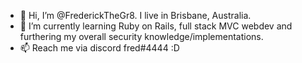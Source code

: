 - 👋 Hi, I’m @FrederickTheGr8. I live in Brisbane, Australia.
- 🌱 I’m currently learning Ruby on Rails, full stack MVC webdev and furthering my overall security knowledge/implementations.
- 📫 Reach me via discord fred#4444 :D

<!---
FrederickTheGr8/FrederickTheGr8 is a ✨ special ✨ repository because its `README.md` (this file) appears on your GitHub profile.
You can click the Preview link to take a look at your changes.
--->
